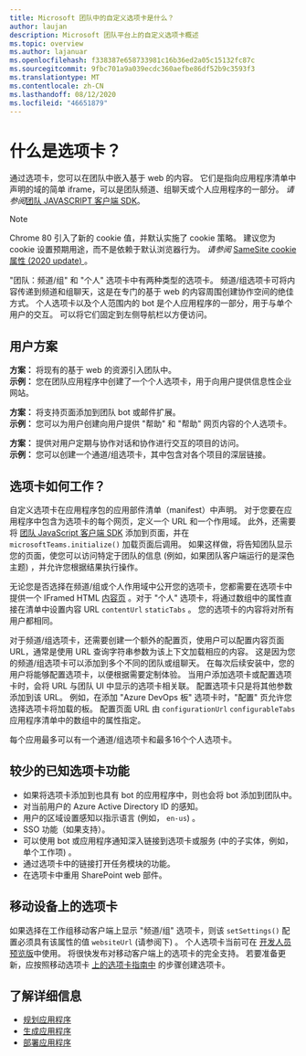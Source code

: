 ```yaml
---
title: Microsoft 团队中的自定义选项卡是什么？
author: laujan
description: Microsoft 团队平台上的自定义选项卡概述
ms.topic: overview
ms.author: lajanuar
ms.openlocfilehash: f338387e658733981c16b36ed2a05c15132fc87c
ms.sourcegitcommit: 9fbc701a9a039ecdc360aefbe86df52b9c3593f3
ms.translationtype: MT
ms.contentlocale: zh-CN
ms.lasthandoff: 08/12/2020
ms.locfileid: "46651879"
---
```

# <a name="what-are-tabs"></a>什么是选项卡？

通过选项卡，您可以在团队中嵌入基于 web 的内容。 它们是指向应用程序清单中声明的域的简单 iframe，可以是团队频道、组聊天或个人应用程序的一部分。 *请参阅*[团队 JAVASCRIPT 客户端 SDK](/javascript/api/overview/msteams-client)。

> [!NOTE]
> Chrome 80 引入了新的 cookie 值，并默认实施了 cookie 策略。 建议您为 cookie 设置预期用途，而不是依赖于默认浏览器行为。 *请参阅* [SameSite cookie 属性 (2020 update) ](../../resources/samesite-cookie-update.md)。

"团队：频道/组" 和 "个人" 选项卡中有两种类型的选项卡。 频道/组选项卡可将内容传递到频道和组聊天，这是在专门的基于 web 的内容周围创建协作空间的绝佳方式。 个人选项卡以及个人范围内的 bot 是个人应用程序的一部分，用于与单个用户的交互。 可以将它们固定到左侧导航栏以方便访问。

## <a name="user-scenarios"></a>用户方案

**方案：** 将现有的基于 web 的资源引入团队中。 \
**示例：** 您在团队应用程序中创建了一个个人选项卡，用于向用户提供信息性企业网站。

**方案：** 将支持页面添加到团队 bot 或邮件扩展。 \
**示例：** 您可以为用户创建向用户提供 "帮助" 和 "帮助" 网页内容的个人选项卡。

**方案：** 提供对用户定期与协作对话和协作进行交互的项目的访问。 \
**示例：** 您可以创建一个通道/组选项卡，其中包含对各个项目的深层链接。

## <a name="how-do-tabs-work"></a>选项卡如何工作？

自定义选项卡在应用程序包的应用部件清单（manifest）中声明。 对于您要在应用程序中包含为选项卡的每个网页，定义一个 URL 和一个作用域。 此外，还需要将 [团队 JavaScript 客户端 SDK](/javascript/api/overview/msteams-client) 添加到页面，并在 `microsoftTeams.initialize()` 加载页面后调用。 如果这样做，将告知团队显示您的页面，使您可以访问特定于团队的信息 (例如，如果团队客户端运行的是深色主题) ，并允许您根据结果执行操作。

无论您是否选择在频道/组或个人作用域中公开您的选项卡，您都需要在选项卡中提供一个 IFramed HTML [内容页](~/tabs/how-to/create-tab-pages/content-page.md) 。对于 "个人" 选项卡，将通过数组中的属性直接在清单中设置内容 URL `contentUrl` `staticTabs` 。 您的选项卡的内容将对所有用户都相同。

对于频道/组选项卡，还需要创建一个额外的配置页，使用户可以配置内容页面 URL，通常是使用 URL 查询字符串参数为该上下文加载相应的内容。 这是因为您的频道/组选项卡可以添加到多个不同的团队或组聊天。 在每次后续安装中，您的用户将能够配置选项卡，以便根据需要定制体验。 当用户添加选项卡或配置选项卡时，会将 URL 与团队 UI 中显示的选项卡相关联。 配置选项卡只是将其他参数添加到该 URL。 例如，在添加 "Azure DevOps 板" 选项卡时，"配置" 页允许您选择选项卡将加载的板。 配置页面 URL 由  `configurationUrl` `configurableTabs` 应用程序清单中的数组中的属性指定。

每个应用最多可以有一个通道/组选项卡和最多16个个人选项卡。

## <a name="lesser-known-tab-features"></a>较少的已知选项卡功能

* 如果将选项卡添加到也具有 bot 的应用程序中，则也会将 bot 添加到团队中。
* 对当前用户的 Azure Active Directory ID 的感知。
* 用户的区域设置感知以指示语言 (例如， `en-us`) 。
* SSO 功能（如果支持）。
* 可以使用 bot 或应用程序通知深入链接到选项卡或服务 (中的子实体，例如，单个工作项) 。
* 通过选项卡中的链接打开任务模块的功能。
* 在选项卡中重用 SharePoint web 部件。

## <a name="tabs-on-mobile"></a>移动设备上的选项卡

如果选择在工作组移动客户端上显示 "频道/组" 选项卡，则该 `setSettings()` 配置必须具有该属性的值 `websiteUrl` (请参阅下) 。 个人选项卡当前可在 [开发人员预览版](~/resources/dev-preview/developer-preview-intro.md)中使用。 将很快发布对移动客户端上的选项卡的完全支持。 若要准备更新，应按照移动选项卡 [上的选项卡指南中](~/tabs/design/tabs-mobile.md) 的步骤创建选项卡。

## <a name="learn-more"></a>了解详细信息

* [规划应用程序](../../concepts/extensibility-points.md)
* [生成应用程序](../../concepts/building-an-app.md)
* [部署应用程序](../../concepts/deploy-and-publish/overview.md)
